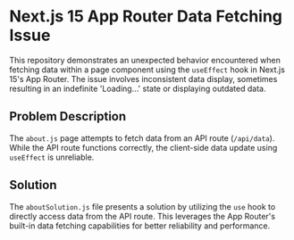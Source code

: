 # Next.js 15 App Router Data Fetching Issue

This repository demonstrates an unexpected behavior encountered when fetching data within a page component using the `useEffect` hook in Next.js 15's App Router.  The issue involves inconsistent data display, sometimes resulting in an indefinite 'Loading...' state or displaying outdated data.

## Problem Description
The `about.js` page attempts to fetch data from an API route (`/api/data`).  While the API route functions correctly, the client-side data update using `useEffect` is unreliable.

## Solution
The `aboutSolution.js` file presents a solution by utilizing the `use` hook to directly access data from the API route. This leverages the App Router's built-in data fetching capabilities for better reliability and performance.